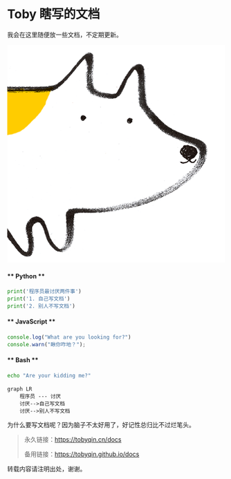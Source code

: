 # Toby 瞎写的文档

我会在这里随便放一些文档，不定期更新。

![doggy](assets/dog.png ':size=250')

<!-- tabs:start -->

#### ** Python **

```python
print('程序员最讨厌两件事')
print('1. 自己写文档')  
print('2. 别人不写文档')
```

#### ** JavaScript **

```javascript
console.log("What are you looking for?")
console.warn("瞅你咋地？");
```

#### ** Bash **

```bash
echo "Are your kidding me?"
```

<!-- tabs:end -->

```mermaid
graph LR
    程序员 --- 讨厌
    讨厌-->自己写文档
    讨厌-->别人不写文档
```

为什么要写文档呢？因为脑子不太好用了，好记性总归比不过烂笔头。

> 永久链接：<https://tobyqin.cn/docs>
>
> 备用链接：<https://tobyqin.github.io/docs>

转载内容请注明出处，谢谢。
